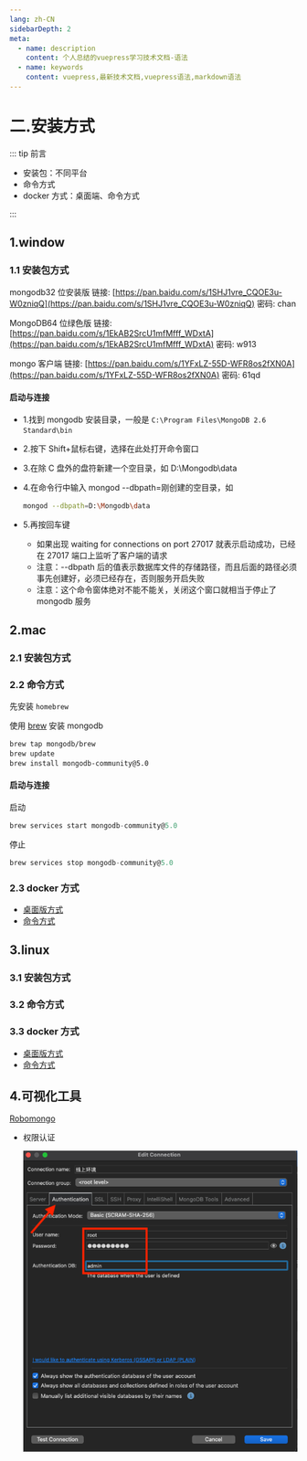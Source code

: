 ```yaml
---
lang: zh-CN
sidebarDepth: 2
meta:
  - name: description
    content: 个人总结的vuepress学习技术文档-语法
  - name: keywords
    content: vuepress,最新技术文档,vuepress语法,markdown语法
---
```


# 二.安装方式

::: tip 前言

- 安装包：不同平台
- 命令方式
- docker 方式：桌面端、命令方式

:::

## 1.window

### 1.1 安装包方式

mongodb32 位安装版 链接: [https://pan.baidu.com/s/1SHJ1vre_CQOE3u-W0zniqQ](https://pan.baidu.com/s/1SHJ1vre_CQOE3u-W0zniqQ) 密码: chan

MongoDB64 位绿色版 链接: [https://pan.baidu.com/s/1EkAB2SrcU1mfMfff_WDxtA](https://pan.baidu.com/s/1EkAB2SrcU1mfMfff_WDxtA) 密码: w913

mongo 客户端 链接: [https://pan.baidu.com/s/1YFxLZ-55D-WFR8os2fXN0A](https://pan.baidu.com/s/1YFxLZ-55D-WFR8os2fXN0A) 密码: 61qd

#### 启动与连接

- 1.找到 mongodb 安装目录，一般是 `C:\Program Files\MongoDB 2.6 Standard\bin`
- 2.按下 Shift+鼠标右键，选择在此处打开命令窗口
- 3.在除 C 盘外的盘符新建一个空目录，如 D:\Mongodb\data
- 4.在命令行中输入 mongod --dbpath=刚创建的空目录，如

  ```sh
  mongod --dbpath=D:\Mongodb\data
  ```

- 5.再按回车键
  - 如果出现 waiting for connections on port 27017 就表示启动成功，已经在 27017 端口上监听了客户端的请求
  - 注意：--dbpath 后的值表示数据库文件的存储路径，而且后面的路径必须事先创建好，必须已经存在，否则服务开启失败
  - 注意：这个命令窗体绝对不能不能关，关闭这个窗口就相当于停止了 mongodb 服务

## 2.mac

### 2.1 安装包方式

### 2.2 命令方式

先安装 `homebrew`

使用 [brew](http://brew.sh/) 安装 mongodb

```sh
brew tap mongodb/brew
brew update
brew install mongodb-community@5.0
```

#### 启动与连接

启动

```js
brew services start mongodb-community@5.0
```

停止

```js
brew services stop mongodb-community@5.0
```

### 2.3 docker 方式

- [桌面版方式](https://zhoubichuan.com/web-docker/base/1.desktop/4.mongodb.html)
- [命令方式](https://zhoubichuan.com/web-docker/base/2.practice/4.mongodb.html)

## 3.linux

### 3.1 安装包方式

### 3.2 命令方式

### 3.3 docker 方式

- [桌面版方式](https://zhoubichuan.com/web-docker/base/1.desktop/4.mongodb.html)
- [命令方式](https://zhoubichuan.com/web-docker/base/2.practice/4.mongodb.html)

## 4.可视化工具

[Robomongo](https://robomongo.org)

- 权限认证

  ![](./1.png)
